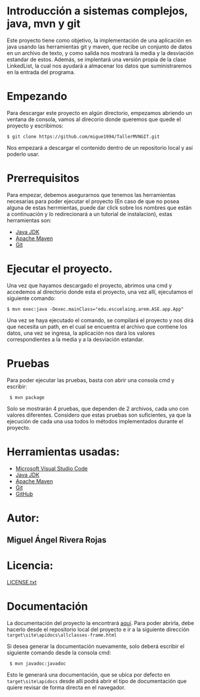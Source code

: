 # Introducción a sistemas complejos, java, mvn y git

Este proyecto tiene como objetivo, la implementación de una aplicación en java usando las herramientas git y maven, que recibe un conjunto de datos en un archivo de texto, y como salida nos mostrará la media y la desviación estandar de estos. Además, se implentará una versión propia de la clase LinkedList, la cual nos ayudará a almacenar los datos que suministraremos en la entrada del programa.

# Empezando

Para descargar este proyecto en algún directorio, empezamos abriendo un ventana de consola, vamos al direcorio donde queremos que quede el proyecto y escribimos:

``` $ git clone https://github.com/migue1994/TallerMVNGIT.git ```

Nos empezará a descargar el contenido dentro de un repositorio local y así poderlo usar.

# Prerrequisitos

Para empezar, debemos asegurarnos que tenemos las herramientas necesarias para poder ejecutar el proyecto (En caso de que no posea alguna de estas herrmientas, puede dar click sobre los nombres que están a continuación y lo redirecionará a un tutorial de instalacion), estas herramientas son:

- [Java JDK](https://docs.oracle.com/javase/10/install/installation-jdk-and-jre-microsoft-windows-platforms.htm#JSJIG-GUID-A740535E-9F97-448C-A141-B95BF1688E6F)
- [Apache Maven](https://howtodoinjava.com/maven/how-to-install-maven-on-windows/)
- [Git](https://www.linode.com/docs/development/version-control/how-to-install-git-on-linux-mac-and-windows/)

# Ejecutar el proyecto.

Una vez que hayamos descargado el proyecto, abrimos una cmd y accedemos al directorio donde esta el proyecto, una vez allí, ejecutamos el siguiente comando:

``` $ mvn exec:java -Dexec.mainClass="edu.escuelaing.arem.ASE.app.App" ```

Una vez se haya ejecutado el comando, se compilará el proyecto y nos dirá que necesita un path, en el cual se encuentra el archivo que contiene los datos, una vez se ingresa, la aplicación nos dará los valores correspondientes a la media y a la desviación estandar.

# Pruebas
Para poder ejecutar las pruebas, basta con abrir una consola cmd y escribir:

``` $ mvn package```

Solo se mostrarán 4 pruebas, que dependen de 2 archivos, cada uno con valores diferentes.
Considero que estas pruebas son suficientes, ya que la ejecución de cada una usa todos lo métodos implementados durante el proyecto.

# Herramientas usadas:

- [Microsoft Visual Studio Code](https://code.visualstudio.com/)
- [Java JDK](https://www.oracle.com/technetwork/java/javase/downloads/jdk8-downloads-2133151.html)
- [Apache Maven](https://maven.apache.org/)
- [Git](https://git-scm.com/)
- [GitHub](https://github.com/)

# Autor:

## Miguel Ángel Rivera Rojas

# Licencia:

[LICENSE.txt](LICENSE.txt)

# Documentación

La documentación del proyecto la encontrará [aquí](target/site/apidocs). Para poder abrirla, debe hacerlo desde el repositorio local del proyecto e ir a la siguiente dirección `target\site\apidocs\allclasses-frame.html`

Si desea generar la documentación nuevamente, solo deberá escribir el siguiente comando desde la consola cmd:

``` $ mvn javadoc:javadoc```

Esto le generará una documentación, que se ubica por defecto en `target\site\apidocs` desde allí podrá abrir el tipo de documentación que quiere revisar de forma directa en el navegador.

